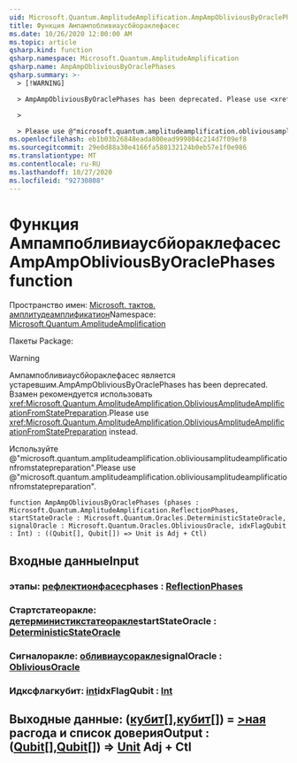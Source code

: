 ```yaml
---
uid: Microsoft.Quantum.AmplitudeAmplification.AmpAmpObliviousByOraclePhases
title: Функция Ампампобливиаусбйораклефасес
ms.date: 10/26/2020 12:00:00 AM
ms.topic: article
qsharp.kind: function
qsharp.namespace: Microsoft.Quantum.AmplitudeAmplification
qsharp.name: AmpAmpObliviousByOraclePhases
qsharp.summary: >-
  > [!WARNING]

  > AmpAmpObliviousByOraclePhases has been deprecated. Please use <xref:Microsoft.Quantum.AmplitudeAmplification.ObliviousAmplitudeAmplificationFromStatePreparation> instead.

  >

  > Please use @"microsoft.quantum.amplitudeamplification.obliviousamplitudeamplificationfromstatepreparation".
ms.openlocfilehash: eb1b03b26848eada800ead999804c214d7f09ef8
ms.sourcegitcommit: 29e0d88a30e4166fa580132124b0eb57e1f0e986
ms.translationtype: MT
ms.contentlocale: ru-RU
ms.lasthandoff: 10/27/2020
ms.locfileid: "92730808"
---
```

# <a name="ampampobliviousbyoraclephases-function"></a><span data-ttu-id="6fb96-102">Функция Ампампобливиаусбйораклефасес</span><span class="sxs-lookup"><span data-stu-id="6fb96-102">AmpAmpObliviousByOraclePhases function</span></span>

<span data-ttu-id="6fb96-103">Пространство имен: [Microsoft. тактов. амплитудеамплификатион](xref:Microsoft.Quantum.AmplitudeAmplification)</span><span class="sxs-lookup"><span data-stu-id="6fb96-103">Namespace: [Microsoft.Quantum.AmplitudeAmplification](xref:Microsoft.Quantum.AmplitudeAmplification)</span></span>

<span data-ttu-id="6fb96-104">Пакеты [](https://nuget.org/packages/)</span><span class="sxs-lookup"><span data-stu-id="6fb96-104">Package: [](https://nuget.org/packages/)</span></span>


> [!WARNING]
> <span data-ttu-id="6fb96-105">Ампампобливиаусбйораклефасес является устаревшим.</span><span class="sxs-lookup"><span data-stu-id="6fb96-105">AmpAmpObliviousByOraclePhases has been deprecated.</span></span> <span data-ttu-id="6fb96-106">Взамен рекомендуется использовать <xref:Microsoft.Quantum.AmplitudeAmplification.ObliviousAmplitudeAmplificationFromStatePreparation>.</span><span class="sxs-lookup"><span data-stu-id="6fb96-106">Please use <xref:Microsoft.Quantum.AmplitudeAmplification.ObliviousAmplitudeAmplificationFromStatePreparation> instead.</span></span>
>
> <span data-ttu-id="6fb96-107">Используйте @"microsoft.quantum.amplitudeamplification.obliviousamplitudeamplificationfromstatepreparation".</span><span class="sxs-lookup"><span data-stu-id="6fb96-107">Please use @"microsoft.quantum.amplitudeamplification.obliviousamplitudeamplificationfromstatepreparation".</span></span>



```qsharp
function AmpAmpObliviousByOraclePhases (phases : Microsoft.Quantum.AmplitudeAmplification.ReflectionPhases, startStateOracle : Microsoft.Quantum.Oracles.DeterministicStateOracle, signalOracle : Microsoft.Quantum.Oracles.ObliviousOracle, idxFlagQubit : Int) : ((Qubit[], Qubit[]) => Unit is Adj + Ctl)
```


## <a name="input"></a><span data-ttu-id="6fb96-108">Входные данные</span><span class="sxs-lookup"><span data-stu-id="6fb96-108">Input</span></span>

### <a name="phases--reflectionphases"></a><span data-ttu-id="6fb96-109">этапы: [рефлектионфасес](xref:Microsoft.Quantum.AmplitudeAmplification.ReflectionPhases)</span><span class="sxs-lookup"><span data-stu-id="6fb96-109">phases : [ReflectionPhases](xref:Microsoft.Quantum.AmplitudeAmplification.ReflectionPhases)</span></span>




### <a name="startstateoracle--deterministicstateoracle"></a><span data-ttu-id="6fb96-110">Стартстатеоракле: [детерминистикстатеоракле](xref:Microsoft.Quantum.Oracles.DeterministicStateOracle)</span><span class="sxs-lookup"><span data-stu-id="6fb96-110">startStateOracle : [DeterministicStateOracle](xref:Microsoft.Quantum.Oracles.DeterministicStateOracle)</span></span>




### <a name="signaloracle--obliviousoracle"></a><span data-ttu-id="6fb96-111">Сигналоракле: [обливиаусоракле](xref:Microsoft.Quantum.Oracles.ObliviousOracle)</span><span class="sxs-lookup"><span data-stu-id="6fb96-111">signalOracle : [ObliviousOracle](xref:Microsoft.Quantum.Oracles.ObliviousOracle)</span></span>




### <a name="idxflagqubit--int"></a><span data-ttu-id="6fb96-112">Идксфлагкубит: [int](xref:microsoft.quantum.lang-ref.int)</span><span class="sxs-lookup"><span data-stu-id="6fb96-112">idxFlagQubit : [Int](xref:microsoft.quantum.lang-ref.int)</span></span>





## <a name="output--qubitqubit--unit-adj--ctl"></a><span data-ttu-id="6fb96-113">Выходные данные: ([кубит](xref:microsoft.quantum.lang-ref.qubit)[],[кубит](xref:microsoft.quantum.lang-ref.qubit)[]) = [>ная](xref:microsoft.quantum.lang-ref.unit) расгода и список доверия</span><span class="sxs-lookup"><span data-stu-id="6fb96-113">Output : ([Qubit](xref:microsoft.quantum.lang-ref.qubit)[],[Qubit](xref:microsoft.quantum.lang-ref.qubit)[]) => [Unit](xref:microsoft.quantum.lang-ref.unit) Adj + Ctl</span></span>

